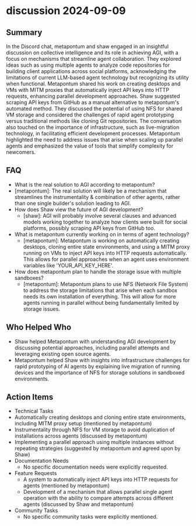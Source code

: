# discussion 2024-09-09

## Summary

In the Discord chat, metapontum and shaw engaged in an insightful discussion on collective intelligence and its role in
achieving AGI, with a focus on mechanisms that streamline agent collaboration. They explored ideas such as using
multiple agents to analyze code repositories for building client applications across social platforms, acknowledging the
limitations of current LLM-based agent technology but recognizing its utility when functional. Metapontum shared his
work on creating desktops and VMs with MITM proxies that automatically inject API keys into HTTP requests, enhancing
parallel development approaches. Shaw suggested scraping API keys from GitHub as a manual alternative to metapontum's
automated method. They discussed the potential of using NFS for shared VM storage and considered the challenges of rapid
agent prototyping versus traditional methods like cloning Git repositories. The conversation also touched on the
importance of infrastructure, such as live-migration technology, in facilitating efficient development processes.
Metapontum highlighted the need to address issues that arise when scaling up parallel agents and emphasized the value of
tools that simplify complexity for newcomers.

## FAQ

- What is the real solution to AGI according to metapontum?
- [metapontum]: The real solution will likely be a mechanism that streamlines the instrumentality & combination of other
  agents, rather than one single builder's solution leading to AGI.
- How does Shaw view the future of AGI development?
    - [shaw]: AGI will probably involve several clauses and advanced models working together to analyze how clients were
      built for social platforms, possibly scraping API keys from GitHub too.
- What is metapontum currently working on in terms of agent technology?
    - [metapontum]: Metapontum is working on automatically creating desktops, cloning entire state environments, and
      using a MITM proxy running on VMs to inject API keys into HTTP requests automatically. This allows for parallel
      approaches when an agent uses environment variables like 'YOUR_API_KEY_HERE'.
- How does metapontum plan to handle the storage issue with multiple sandboxes?
    - [metapontum]: Metapontum plans to use NFS (Network File System) to address the storage limitations that arise when
      each sandbox needs its own installation of everything. This will allow for more agents running in parallel without
      being fundamentally limited by storage issues.

## Who Helped Who

- Shaw helped Metapontum with understanding AGI development by discussing potential approaches, including parallel
  attempts and leveraging existing open source agents.
- Metapontum helped Shaw with insights into infrastructure challenges for rapid prototyping of AI agents by explaining live migration of running devices and the importance of NFS for storage solutions in sandboxed environments.

## Action Items

- Technical Tasks
- Automatically creating desktops and cloning entire state environments, including MITM proxy setup (mentioned by
  metapontum)
- Instrumentality through NFS for VM storage to avoid duplication of installations across agents (discussed by
  metapontum)
- Implementing a parallel approach using multiple instances without repeating strategies (suggested by metapontum and
  agreed upon by Shaw)
- Documentation Needs
    - No specific documentation needs were explicitly requested.
- Feature Requests
    - A system to automatically inject API keys into HTTP requests for agents (mentioned by metapontum)
    - Development of a mechanism that allows parallel single agent operation with the ability to compare attempts across
      different agents (discussed by Shaw and metapontum)
- Community Tasks
    - No specific community tasks were explicitly mentioned.
